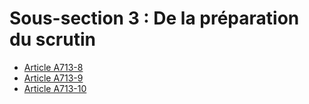 # Sous-section 3  :   De la préparation du scrutin

- [Article A713-8](article-a713-8.md)
- [Article A713-9](article-a713-9.md)
- [Article A713-10](article-a713-10.md)
